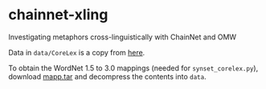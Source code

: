 # chainnet-xling
Investigating metaphors cross-linguistically with ChainNet and OMW

Data in `data/CoreLex` is a copy from [here](https://www.cs.brandeis.edu/~paulb/CoreLex/corelex.html).

To obtain the WordNet 1.5 to 3.0 mappings (needed for `synset_corelex.py`), download [mapp.tar](http://nlp.lsi.upc.edu/tools/mapp.tar.gz) and decompress the contents into `data`.